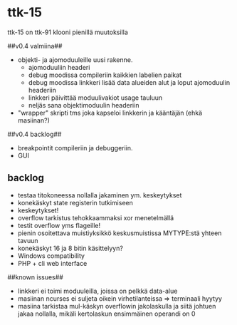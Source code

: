 # ttk-15 #
ttk-15 on ttk-91 klooni pienillä muutoksilla

##v0.4 valmiina##
  * objekti- ja ajomoduuleille uusi rakenne.
    + ajomoduuliin headeri
    + debug moodissa compileriin kaikkien labelien paikat
    + debug moodissa linkkeri lisää data alueiden alut ja loput ajomoduulin headeriin
    + linkkeri päivittää moduulivakiot usage tauluun
    + neljäs sana objektimoduulin headeriin
 * "wrapper" skripti tms joka kapseloi linkkerin ja kääntäjän (ehkä masiinan?)

##v0.4 backlog##
 * breakpointit compileriin ja debuggeriin.
 * GUI 

## backlog ##
 * testaa titokoneessa nollalla jakaminen ym. keskeytykset
 * konekäskyt state registerin tutkimiseen
 * keskeytykset!
 * overflow tarkistus tehokkaammaksi xor menetelmällä
 * testit overflow yms flageille!
 * pienin osoitettava muistiyksikkö keskusmuistissa MYTYPE:stä yhteen tavuun
 * konekäskyt 16 ja 8 bitin käsittelyyn?
 * Windows compatibility
 * PHP + cli web interface

##known issues##
 * linkkeri ei toimi moduuleilla, joissa on pelkkä data-alue
 * masiinan ncurses ei suljeta oikein virhetilanteissa => terminaali hyytyy
 * masiina tarkistaa mul-käskyn overflowin jakolaskulla ja siitä johtuen jakaa nollalla, mikäli kertolaskun ensimmäinen operandi on 0

